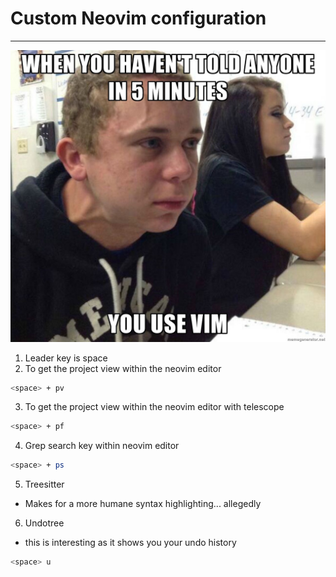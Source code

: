 # Custom Neovim configuration 
---
![lol](https://github.com/evanxmk/vim_config/blob/master/assets/vim.jpg)

1. Leader key is space 
2. To get the project view within the neovim editor 
```bash
<space> + pv
```
3. To get the project view within the neovim editor with telescope 
```bash
<space> + pf 
```

4. Grep search key within neovim editor 
```bash
<space> + ps 
```

5. Treesitter
  - Makes for a more humane syntax highlighting... allegedly 

6. Undotree
  - this is interesting as it shows you your undo history

```bash
<space> u
```
